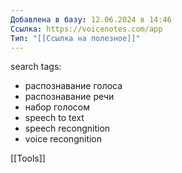 ```yaml
---
Добавлена в базу: 12.06.2024 в 14:46
Ссылка: https://voicenotes.com/app
Тип: "[[Ссылка на полезное]]"
---
```

search tags:
- распознавание голоса
- распознавание речи
- набор голосом
- speech to text
- speech recongnition
- voice recongnition

[[Tools]]